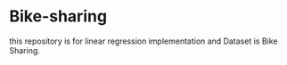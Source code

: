 # Bike-sharing
this repository is for linear regression implementation and Dataset is Bike Sharing.
